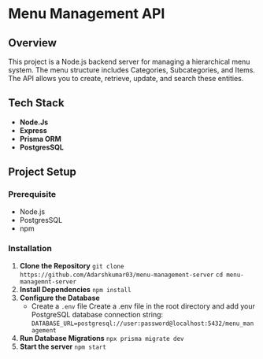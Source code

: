 # Menu Management API

## Overview
This project is a Node.js backend server for managing a hierarchical menu system. The menu structure includes Categories, Subcategories, and Items. The API allows you to create, retrieve, update, and search these entities.

## Tech Stack
- **Node.Js**
- **Express**
- **Prisma ORM**
- **PostgresSQL**

## Project Setup

### Prerequisite
- Node.js
- PostgresSQL 
- npm

### Installation
1. **Clone the Repository**
    ```git clone https://github.com/Adarshkumar03/menu-management-server```
    ```cd menu-managemnt-server```
2. **Install Dependencies**
   ```npm install``` 
3. **Configure the Database**
   - Create a ```.env``` file Create a .env file in the root directory and add your PostgreSQL database connection string:
     ```DATABASE_URL=postgresql://user:password@localhost:5432/menu_management```
4. **Run Database Migrations**
   ```npx prisma migrate dev```
5. **Start the server**
   ```npm start```      
               
